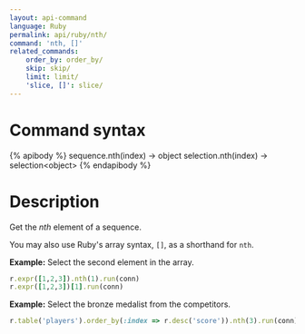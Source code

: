 ```yaml
---
layout: api-command
language: Ruby
permalink: api/ruby/nth/
command: 'nth, []'
related_commands:
    order_by: order_by/
    skip: skip/
    limit: limit/
    'slice, []': slice/
---
```


# Command syntax #

{% apibody %}
sequence.nth(index) &rarr; object
selection.nth(index) &rarr; selection&lt;object&gt;
{% endapibody %}

# Description #

Get the *nth* element of a sequence.

You may also use Ruby's array syntax, `[]`, as a shorthand for `nth`.

__Example:__ Select the second element in the array.

```rb
r.expr([1,2,3]).nth(1).run(conn)
r.expr([1,2,3])[1].run(conn)
```

**Example:** Select the bronze medalist from the competitors.

```rb
r.table('players').order_by(:index => r.desc('score')).nth(3).run(conn)
```
